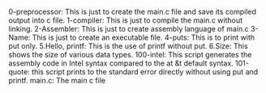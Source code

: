 0-preprocessor: This is just to create the main.c file and save its compiled output into c file.
1-compiler: This is just to compile the main.c without linking.
2-Assembler: This is just to create assembly language of main.c
3-Name: This is just to create an executable file.
4-puts: This is to print with put only.
5.Hello, printf: This is the use of printf without put.
6.Size: This shows the size of various data types.
100-intel: This script generates the assembly code in Intel syntax compared to the at &t default syntax.
101-quote: this script prints to the standard error directly without using put and printf.
main.c: The main c file

